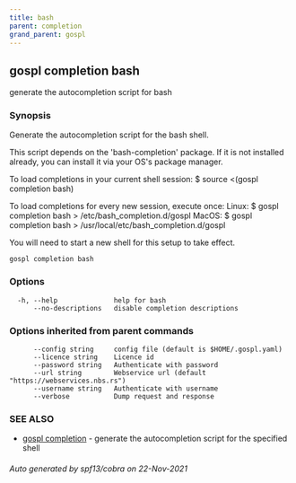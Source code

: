 ```yaml
---
title: bash
parent: completion
grand_parent: gospl
---
```


## gospl completion bash

generate the autocompletion script for bash

### Synopsis


Generate the autocompletion script for the bash shell.

This script depends on the 'bash-completion' package.
If it is not installed already, you can install it via your OS's package manager.

To load completions in your current shell session:
$ source <(gospl completion bash)

To load completions for every new session, execute once:
Linux:
  $ gospl completion bash > /etc/bash_completion.d/gospl
MacOS:
  $ gospl completion bash > /usr/local/etc/bash_completion.d/gospl

You will need to start a new shell for this setup to take effect.
  

```
gospl completion bash
```

### Options

```
  -h, --help              help for bash
      --no-descriptions   disable completion descriptions
```

### Options inherited from parent commands

```
      --config string     config file (default is $HOME/.gospl.yaml)
      --licence string    Licence id
      --password string   Authenticate with password
      --url string        Webservice url (default "https://webservices.nbs.rs")
      --username string   Authenticate with username
      --verbose           Dump request and response
```

### SEE ALSO

* [gospl completion](index.md)	 - generate the autocompletion script for the specified shell

###### Auto generated by spf13/cobra on 22-Nov-2021
